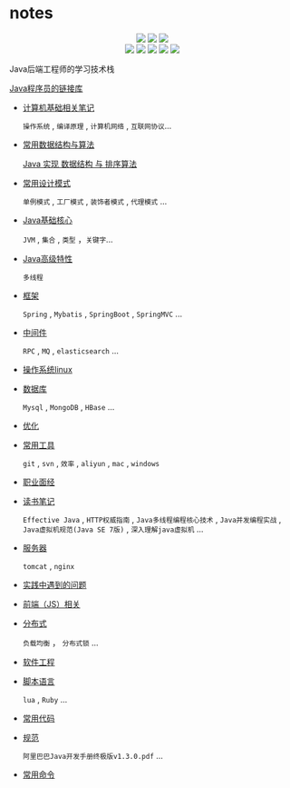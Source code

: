 # notes

<p align='center'>
<img src="https://img.shields.io/badge/build-passing-brightgreen.svg">
<a href="https://github.com/loveincode/notes"><img src="https://img.shields.io/github/stars/loveincode/notes.svg?style=social&label=Stars"></a>
<a href="https://github.com/loveincode/notes"><img src="https://img.shields.io/github/forks/loveincode/notes.svg?style=social&label=Forks"></a>
<br/>
<img src="https://img.shields.io/badge/platform-Java-ff69b4.svg">
<img src="https://img.shields.io/badge/language-Python-orange.svg">
<img src="https://img.shields.io/badge/language-JavaScript-yellow.svg">
<a href=""><img src="https://img.shields.io/badge/license-Apache--2.0-000000.svg"></a>
<a href="https://loveincode.cnblogs.com/"><img src="https://img.shields.io/badge/Blog-loveincode-80d4f9.svg?style=flat"></a>
</p>

   Java后端工程师的学习技术栈

   [Java程序员的链接库](https://github.com/loveincode/notes/blob/master/%E6%94%B6%E8%97%8F/%E5%A5%BD%E9%93%BE%E6%8E%A5.md)

* [计算机基础相关笔记](https://github.com/loveincode/notes/tree/master/000%20-%201%20Computer%20Basics)

  `操作系统` , `编译原理` , `计算机网络` , `互联网协议`...

* [常用数据结构与算法](https://github.com/loveincode/notes/tree/master/000%20-%202%20Data%20%26%20Algorithm)

  [Java 实现 数据结构 与 排序算法](https://github.com/loveincode/Data-structures-and-algorithms)

* [常用设计模式](https://github.com/loveincode/notes/tree/master/000%20-%203%20Design%20Patterns)

  `单例模式` , `工厂模式` , `装饰者模式` ,  `代理模式` ...

* [Java基础核心](https://github.com/loveincode/notes/tree/master/01%20-%20JavaSE)

  `JVM` , `集合` , `类型` ，`关键字`...

* [Java高级特性](https://github.com/loveincode/notes/tree/master/02%20-%20Java-High-Ranking)

  `多线程`

* [框架](https://github.com/loveincode/notes/tree/master/03%20-%20Framework)

  `Spring` , `Mybatis` , `SpringBoot` , `SpringMVC` ...

* [中间件](https://github.com/loveincode/notes/tree/master/04%20-%20Middleware)

  `RPC` , `MQ` , `elasticsearch`  ...

* [操作系统linux](https://github.com/loveincode/notes/tree/master/05%20-%20OS%20(linux))

* [数据库](https://github.com/loveincode/notes/tree/master/06%20-%20DB%20(mysql))

  `Mysql` , `MongoDB` , `HBase`  ...

* [优化](https://github.com/loveincode/notes/tree/master/07%20-%20%E4%BC%98%E5%8C%96)

* [常用工具](https://github.com/loveincode/notes/tree/master/08%20-%20Utils)

  `git` , `svn` , `效率` , `aliyun` , `mac` , `windows`

* [职业面经](https://github.com/loveincode/notes/tree/master/09%20-%20J)

* [读书笔记](https://github.com/loveincode/notes/tree/master/10%20-%20Reading%20Notes)

  `Effective Java` , `HTTP权威指南` ,  `Java多线程编程核心技术` , `Java并发编程实战` ,  `Java虚拟机规范(Java SE 7版)` , `深入理解java虚拟机` ...

* [服务器](https://github.com/loveincode/notes/tree/master/11%20-%20Server)

  `tomcat` , `nginx`

* [实践中遇到的问题](https://github.com/loveincode/notes/tree/master/12%20-%20Practice%20(problems%20encountered%20during%20development))

* [前端（JS）相关](https://github.com/loveincode/notes/tree/master/14%20-%20Front-end)

* [分布式](https://github.com/loveincode/notes/tree/master/15%20-%20Distributed)

  `负载均衡` ， `分布式锁` ...

* [软件工程](https://github.com/loveincode/notes/tree/master/16%20-%20Software%20Engineering)

* [脚本语言](https://github.com/loveincode/notes/tree/master/17%20-%20Scripting%20language)

  `lua` , `Ruby` ...

* [常用代码](https://github.com/loveincode/notes/tree/master/18%20-%20Common%20code)

* [规范](https://github.com/loveincode/notes/tree/master/19%20-%20Standard)

  `阿里巴巴Java开发手册终极版v1.3.0.pdf` ...

* [常用命令](https://github.com/loveincode/notes/tree/master/20%20-%20Commands(Commonly%20used)%20%26%20Vocabulary)
